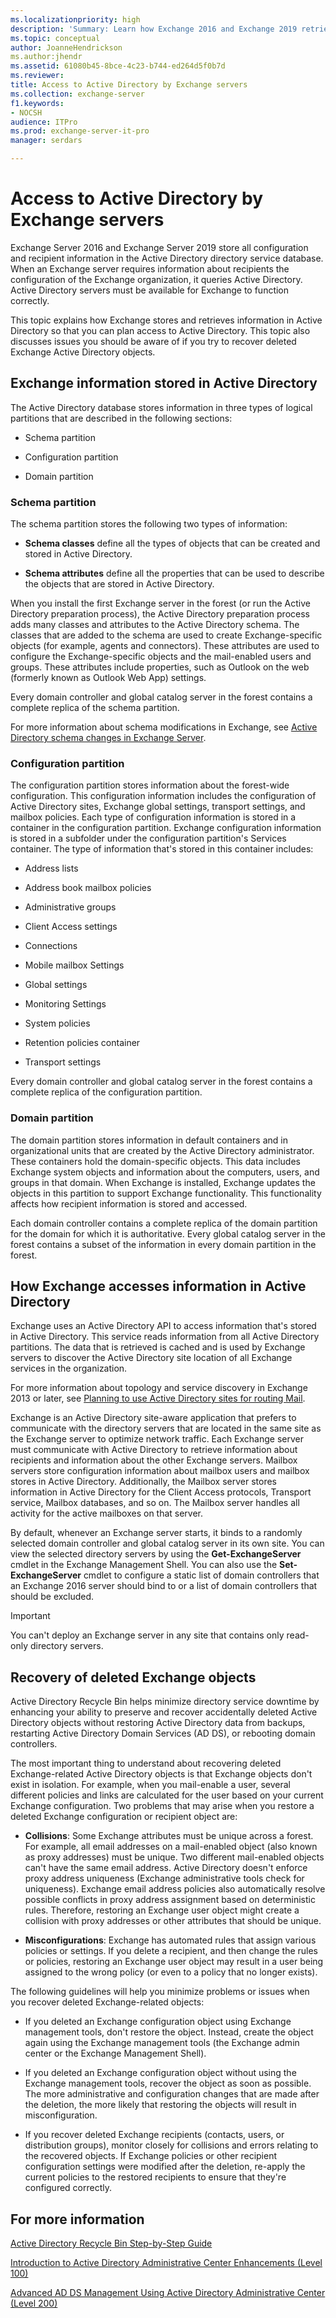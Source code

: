 ```yaml
---
ms.localizationpriority: high
description: 'Summary: Learn how Exchange 2016 and Exchange 2019 retrieve data from Active Directory and how to recover deleted objects.'
ms.topic: conceptual
author: JoanneHendrickson
ms.author:jhendr
ms.assetid: 61080b45-8bce-4c23-b744-ed264d5f0b7d
ms.reviewer: 
title: Access to Active Directory by Exchange servers
ms.collection: exchange-server
f1.keywords:
- NOCSH
audience: ITPro
ms.prod: exchange-server-it-pro
manager: serdars

---
```


# Access to Active Directory by Exchange servers

Exchange Server 2016 and Exchange Server 2019 store all configuration and recipient information in the Active Directory directory service database. When an Exchange server requires information about recipients the configuration of the Exchange organization, it queries Active Directory. Active Directory servers must be available for Exchange to function correctly.

This topic explains how Exchange stores and retrieves information in Active Directory so that you can plan access to Active Directory. This topic also discusses issues you should be aware of if you try to recover deleted Exchange Active Directory objects.

## Exchange information stored in Active Directory

The Active Directory database stores information in three types of logical partitions that are described in the following sections:

- Schema partition

- Configuration partition

- Domain partition

### Schema partition

The schema partition stores the following two types of information:

- **Schema classes** define all the types of objects that can be created and stored in Active Directory.

- **Schema attributes** define all the properties that can be used to describe the objects that are stored in Active Directory.

When you install the first Exchange server in the forest (or run the Active Directory preparation process), the Active Directory preparation process adds many classes and attributes to the Active Directory schema. The classes that are added to the schema are used to create Exchange-specific objects (for example, agents and connectors). These attributes are used to configure the Exchange-specific objects and the mail-enabled users and groups. These attributes include properties, such as Outlook on the web (formerly known as Outlook Web App) settings.

Every domain controller and global catalog server in the forest contains a complete replica of the schema partition.

For more information about schema modifications in Exchange, see [Active Directory schema changes in Exchange Server](ad-schema-changes.md).

### Configuration partition

The configuration partition stores information about the forest-wide configuration. This configuration information includes the configuration of Active Directory sites, Exchange global settings, transport settings, and mailbox policies. Each type of configuration information is stored in a container in the configuration partition. Exchange configuration information is stored in a subfolder under the configuration partition's Services container. The type of information that's stored in this container includes:

- Address lists

- Address book mailbox policies

- Administrative groups

- Client Access settings

- Connections

- Mobile mailbox Settings

- Global settings

- Monitoring Settings

- System policies

- Retention policies container

- Transport settings

Every domain controller and global catalog server in the forest contains a complete replica of the configuration partition.

### Domain partition

The domain partition stores information in default containers and in organizational units that are created by the Active Directory administrator. These containers hold the domain-specific objects. This data includes Exchange system objects and information about the computers, users, and groups in that domain. When Exchange is installed, Exchange updates the objects in this partition to support Exchange functionality. This functionality affects how recipient information is stored and accessed.

Each domain controller contains a complete replica of the domain partition for the domain for which it is authoritative. Every global catalog server in the forest contains a subset of the information in every domain partition in the forest.

## How Exchange accesses information in Active Directory

Exchange uses an Active Directory API to access information that's stored in Active Directory. This service reads information from all Active Directory partitions. The data that is retrieved is cached and is used by Exchange servers to discover the Active Directory site location of all Exchange services in the organization.

For more information about topology and service discovery in Exchange 2013 or later, see [Planning to use Active Directory sites for routing Mail](../../../ExchangeServer2013/planning-to-use-active-directory-sites-for-routing-mail-exchange-2013-help.md).

Exchange is an Active Directory site-aware application that prefers to communicate with the directory servers that are located in the same site as the Exchange server to optimize network traffic. Each Exchange server must communicate with Active Directory to retrieve information about recipients and information about the other Exchange servers. Mailbox servers store configuration information about mailbox users and mailbox stores in Active Directory. Additionally, the Mailbox server stores information in Active Directory for the Client Access protocols, Transport service, Mailbox databases, and so on. The Mailbox server handles all activity for the active mailboxes on that server.

By default, whenever an Exchange server starts, it binds to a randomly selected domain controller and global catalog server in its own site. You can view the selected directory servers by using the **Get-ExchangeServer** cmdlet in the Exchange Management Shell. You can also use the **Set-ExchangeServer** cmdlet to configure a static list of domain controllers that an Exchange 2016 server should bind to or a list of domain controllers that should be excluded.

> [!IMPORTANT]
> You can't deploy an Exchange server in any site that contains only read-only directory servers.

## Recovery of deleted Exchange objects

Active Directory Recycle Bin helps minimize directory service downtime by enhancing your ability to preserve and recover accidentally deleted Active Directory objects without restoring Active Directory data from backups, restarting Active Directory Domain Services (AD DS), or rebooting domain controllers.

The most important thing to understand about recovering deleted Exchange-related Active Directory objects is that Exchange objects don't exist in isolation. For example, when you mail-enable a user, several different policies and links are calculated for the user based on your current Exchange configuration. Two problems that may arise when you restore a deleted Exchange configuration or recipient object are:

- **Collisions**: Some Exchange attributes must be unique across a forest. For example, all email addresses on a mail-enabled object (also known as proxy addresses) must be unique. Two different mail-enabled objects can't have the same email address. Active Directory doesn't enforce proxy address uniqueness (Exchange administrative tools check for uniqueness). Exchange email address policies also automatically resolve possible conflicts in proxy address assignment based on deterministic rules. Therefore, restoring an Exchange user object might create a collision with proxy addresses or other attributes that should be unique.

- **Misconfigurations**: Exchange has automated rules that assign various policies or settings. If you delete a recipient, and then change the rules or policies, restoring an Exchange user object may result in a user being assigned to the wrong policy (or even to a policy that no longer exists).

The following guidelines will help you minimize problems or issues when you recover deleted Exchange-related objects:

- If you deleted an Exchange configuration object using Exchange management tools, don't restore the object. Instead, create the object again using the Exchange management tools (the Exchange admin center or the Exchange Management Shell).

- If you deleted an Exchange configuration object without using the Exchange management tools, recover the object as soon as possible. The more administrative and configuration changes that are made after the deletion, the more likely that restoring the objects will result in misconfiguration.

- If you recover deleted Exchange recipients (contacts, users, or distribution groups), monitor closely for collisions and errors relating to the recovered objects. If Exchange policies or other recipient configuration settings were modified after the deletion, re-apply the current policies to the restored recipients to ensure that they're configured correctly.

## For more information

[Active Directory Recycle Bin Step-by-Step Guide](/previous-versions/windows/it-pro/windows-server-2008-R2-and-2008/dd392261(v=ws.10))

[Introduction to Active Directory Administrative Center Enhancements (Level 100)](/windows-server/identity/ad-ds/get-started/adac/introduction-to-active-directory-administrative-center-enhancements--level-100-)

[Advanced AD DS Management Using Active Directory Administrative Center (Level 200)](/windows-server/identity/ad-ds/get-started/adac/advanced-ad-ds-management-using-active-directory-administrative-center--level-200-)
